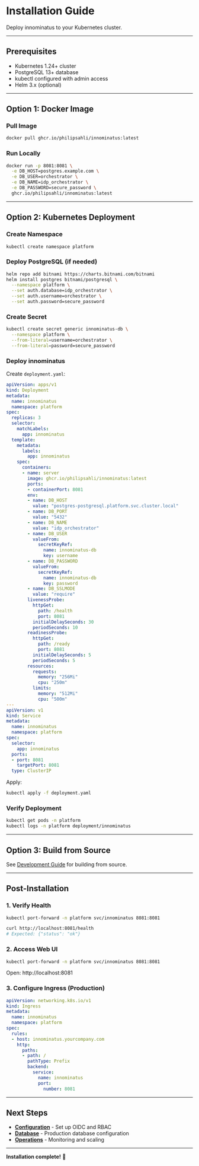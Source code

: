 # Installation Guide

Deploy innominatus to your Kubernetes cluster.

---

## Prerequisites

- Kubernetes 1.24+ cluster
- PostgreSQL 13+ database
- kubectl configured with admin access
- Helm 3.x (optional)

---

## Option 1: Docker Image

### Pull Image

```bash
docker pull ghcr.io/philipsahli/innominatus:latest
```

### Run Locally

```bash
docker run -p 8081:8081 \
  -e DB_HOST=postgres.example.com \
  -e DB_USER=orchestrator \
  -e DB_NAME=idp_orchestrator \
  -e DB_PASSWORD=secure_password \
  ghcr.io/philipsahli/innominatus:latest
```

---

## Option 2: Kubernetes Deployment

### Create Namespace

```bash
kubectl create namespace platform
```

### Deploy PostgreSQL (if needed)

```bash
helm repo add bitnami https://charts.bitnami.com/bitnami
helm install postgres bitnami/postgresql \
  --namespace platform \
  --set auth.database=idp_orchestrator \
  --set auth.username=orchestrator \
  --set auth.password=secure_password
```

### Create Secret

```bash
kubectl create secret generic innominatus-db \
  --namespace platform \
  --from-literal=username=orchestrator \
  --from-literal=password=secure_password
```

### Deploy innominatus

Create `deployment.yaml`:

```yaml
apiVersion: apps/v1
kind: Deployment
metadata:
  name: innominatus
  namespace: platform
spec:
  replicas: 3
  selector:
    matchLabels:
      app: innominatus
  template:
    metadata:
      labels:
        app: innominatus
    spec:
      containers:
      - name: server
        image: ghcr.io/philipsahli/innominatus:latest
        ports:
        - containerPort: 8081
        env:
        - name: DB_HOST
          value: "postgres-postgresql.platform.svc.cluster.local"
        - name: DB_PORT
          value: "5432"
        - name: DB_NAME
          value: "idp_orchestrator"
        - name: DB_USER
          valueFrom:
            secretKeyRef:
              name: innominatus-db
              key: username
        - name: DB_PASSWORD
          valueFrom:
            secretKeyRef:
              name: innominatus-db
              key: password
        - name: DB_SSLMODE
          value: "require"
        livenessProbe:
          httpGet:
            path: /health
            port: 8081
          initialDelaySeconds: 30
          periodSeconds: 10
        readinessProbe:
          httpGet:
            path: /ready
            port: 8081
          initialDelaySeconds: 5
          periodSeconds: 5
        resources:
          requests:
            memory: "256Mi"
            cpu: "250m"
          limits:
            memory: "512Mi"
            cpu: "500m"
---
apiVersion: v1
kind: Service
metadata:
  name: innominatus
  namespace: platform
spec:
  selector:
    app: innominatus
  ports:
  - port: 8081
    targetPort: 8081
  type: ClusterIP
```

Apply:

```bash
kubectl apply -f deployment.yaml
```

### Verify Deployment

```bash
kubectl get pods -n platform
kubectl logs -n platform deployment/innominatus
```

---

## Option 3: Build from Source

See [Development Guide](../development/building.md) for building from source.

---

## Post-Installation

### 1. Verify Health

```bash
kubectl port-forward -n platform svc/innominatus 8081:8081

curl http://localhost:8081/health
# Expected: {"status": "ok"}
```

### 2. Access Web UI

```bash
kubectl port-forward -n platform svc/innominatus 8081:8081
```

Open: http://localhost:8081

### 3. Configure Ingress (Production)

```yaml
apiVersion: networking.k8s.io/v1
kind: Ingress
metadata:
  name: innominatus
  namespace: platform
spec:
  rules:
  - host: innominatus.yourcompany.com
    http:
      paths:
      - path: /
        pathType: Prefix
        backend:
          service:
            name: innominatus
            port:
              number: 8081
```

---

## Next Steps

- **[Configuration](configuration.md)** - Set up OIDC and RBAC
- **[Database](database.md)** - Production database configuration
- **[Operations](operations.md)** - Monitoring and scaling

---

**Installation complete!** 🎉
